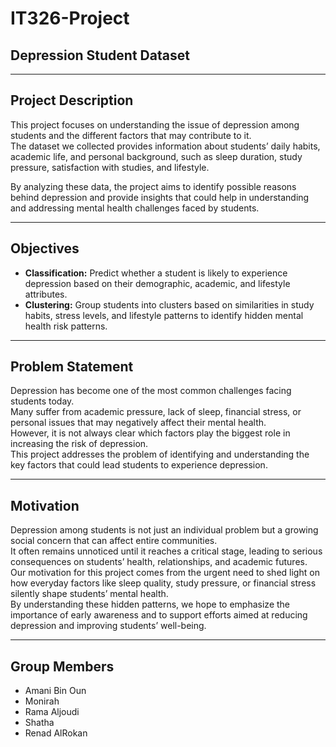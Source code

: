 # IT326-Project
## Depression Student Dataset

---

## Project Description
This project focuses on understanding the issue of depression among students and the different factors that may contribute to it.  
The dataset we collected provides information about students’ daily habits, academic life, and personal background, such as sleep duration, study pressure, satisfaction with studies, and lifestyle.  

By analyzing these data, the project aims to identify possible reasons behind depression and provide insights that could help in understanding and addressing mental health challenges faced by students.


---

## Objectives
- **Classification:** Predict whether a student is likely to experience depression based on their demographic, academic, and lifestyle attributes.  
- **Clustering:** Group students into clusters based on similarities in study habits, stress levels, and lifestyle patterns to identify hidden mental health risk patterns.  

---

## Problem Statement
Depression has become one of the most common challenges facing students today.  
Many suffer from academic pressure, lack of sleep, financial stress, or personal issues that may negatively affect their mental health.  
However, it is not always clear which factors play the biggest role in increasing the risk of depression.  
This project addresses the problem of identifying and understanding the key factors that could lead students to experience depression.

---

## Motivation
Depression among students is not just an individual problem but a growing social concern that can affect entire communities.  
It often remains unnoticed until it reaches a critical stage, leading to serious consequences on students’ health, relationships, and academic futures.  
Our motivation for this project comes from the urgent need to shed light on how everyday factors like sleep quality, study pressure, or financial stress silently shape students’ mental health.  
By understanding these hidden patterns, we hope to emphasize the importance of early awareness and to support efforts aimed at reducing depression and improving students’ well-being.

---

## Group Members
- Amani Bin Oun
- Monirah
- Rama Aljoudi
- Shatha
- Renad AlRokan
